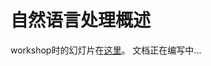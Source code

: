 # 自然语言处理概述

workshop时的幻灯片在[这里](https://github.com/DingNLab/workshop/blob/main/AI_for_psycholinguistics.pdf)。
文档正在编写中...